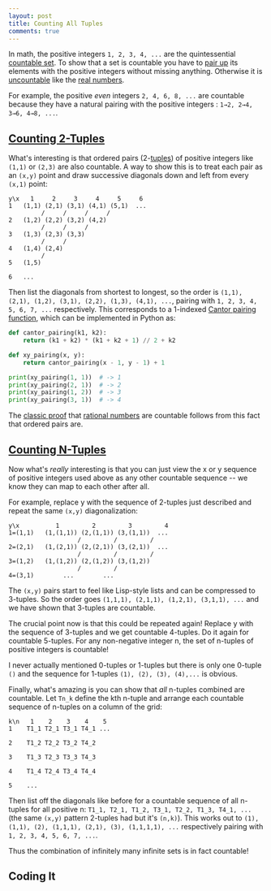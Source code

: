 ```yaml
---
layout: post
title: Counting All Tuples
comments: true
---
```


In math, the positive integers `1, 2, 3, 4, ...` are the quintessential [countable set](https://en.wikipedia.org/wiki/Countable_set). To show that a set is countable you have to [pair up](https://en.wikipedia.org/wiki/Bijection) its elements with the positive integers without missing anything. Otherwise it is [uncountable](https://en.wikipedia.org/wiki/Uncountable_set) like the [real numbers](https://en.wikipedia.org/wiki/Real_number).

For example, the positive *even* integers `2, 4, 6, 8, ...` are countable because they have a natural pairing with the positive integers : `1→2, 2→4, 3→6, 4→8, ...`.

## [Counting 2-Tuples](#counting-2-tuples)

What's interesting is that ordered pairs (2-[tuples](https://en.wikipedia.org/wiki/Tuple)) of positive integers like `(1,1)` or `(2,3)` are also countable. A way to show this is to treat each pair as an `(x,y)` point and draw successive diagonals down and left from every `(x,1)` point:

```text
y\x   1     2     3     4     5     6
1   (1,1) (2,1) (3,1) (4,1) (5,1)  ...
         /     /     /     / 
2   (1,2) (2,2) (3,2) (4,2)
         /     /     /
3   (1,3) (2,3) (3,3)
         /     /
4   (1,4) (2,4)
         /    
5   (1,5)

6   ...
```

Then list the diagonals from shortest to longest, so the order is `(1,1), (2,1), (1,2), (3,1), (2,2), (1,3), (4,1), ...`, pairing with `1, 2, 3, 4, 5, 6, 7, ...` respectively. This corresponds to a 1-indexed [Cantor pairing function](https://en.wikipedia.org/wiki/Pairing_function#Cantor_pairing_function), which can be implemented in Python as:

```py
def cantor_pairing(k1, k2):
    return (k1 + k2) * (k1 + k2 + 1) // 2 + k2

def xy_pairing(x, y):
    return cantor_pairing(x - 1, y - 1) + 1

print(xy_pairing(1, 1))  # -> 1
print(xy_pairing(2, 1))  # -> 2
print(xy_pairing(1, 2))  # -> 3
print(xy_pairing(3, 1))  # -> 4
```

The [classic proof](https://www.homeschoolmath.net/teaching/rational-numbers-countable.php) that [rational numbers](https://en.wikipedia.org/wiki/Rational_number) are countable follows from this fact that ordered pairs are.

## [Counting N-Tuples](#counting-n-tuples)

Now what's *really* interesting is that you can just view the x or y sequence of positive integers used above as any other countable sequence -- we know they can map to each other after all.

For example, replace y with the sequence of 2-tuples just described and repeat the same `(x,y)` diagonalization:

```text
y\x          1         2         3         4
1=(1,1)   (1,(1,1)) (2,(1,1)) (3,(1,1))  ...
                   /         /         /
2=(2,1)   (1,(2,1)) (2,(2,1)) (3,(2,1))  ...
                   /         /         /
3=(1,2)   (1,(1,2)) (2,(1,2)) (3,(1,2))
                   /         /
4=(3,1)        ...        ...
```

The `(x,y)` pairs start to feel like Lisp-style lists and can be compressed to 3-tuples. So the order goes `(1,1,1), (2,1,1), (1,2,1), (3,1,1), ...` and we have shown  that 3-tuples are countable.

The crucial point now is that this could be repeated again! Replace y with the sequence of 3-tuples and we get countable 4-tuples. Do it again for countable 5-tuples. For any non-negative integer n, the set of n-tuples of positive integers is countable!

I never actually mentioned 0-tuples or 1-tuples but there is only one 0-tuple `()` and the sequence for 1-tuples `(1), (2), (3), (4),...` is obvious.

Finally, what's amazing is you can show that *all* n-tuples combined are countable. Let `Tn_k` define the kth n-tuple and arrange each countable sequence of n-tuples on a column of the grid:

```text
k\n   1    2    3    4    5
1    T1_1 T2_1 T3_1 T4_1 ...

2    T1_2 T2_2 T3_2 T4_2

3    T1_3 T2_3 T3_3 T4_3 

4    T1_4 T2_4 T3_4 T4_4

5    ...
```

Then list off the diagonals like before for a countable sequence of all n-tuples for all positive n: `T1_1, T2_1, T1_2, T3_1, T2_2, T1_3, T4_1, ...` (the same `(x,y)` pattern 2-tuples had but it's `(n,k)`). This works out to `(1), (1,1), (2), (1,1,1), (2,1), (3), (1,1,1,1), ...` respectively pairing with `1, 2, 3, 4, 5, 6, 7, ...`.

Thus the combination of infinitely many infinite sets is in fact countable!

## Coding It

